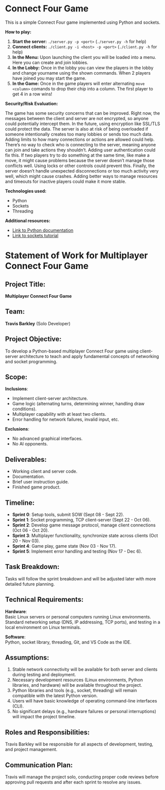 # Connect Four Game
This is a simple Connect Four game implemented using Python and sockets.

**How to play:** 
1. **Start the server:** `./server.py -p <port>` (`./server.py -h` for help)
2. **Connect clients:** `./client.py -i <host> -p <port>` (`./client.py -h` for help)
3. **In the Menu:** Upon launching the client you will be loaded into a menu. Here you can create and join lobbies. 
4. **In the Lobby:** Once in the lobby you can view the players in the lobby and change yourname using the shown commands. When 2 players have joined you may start the game. 
5. **In the Game:** Once in the game players will enter alternating `move <column>` comands to drop their chip into a column. The first player to get 4 in a row wins!

**Security/Risk Evaluation:**

The game has some security concerns that can be improved. Right now, the messages between the client and server are not encrypted, so anyone could potentially intercept them. In the future, using encryption like SSL/TLS could protect the data. The server is also at risk of being overloaded if someone intentionally creates too many lobbies or sends too much data. Adding limits to how many connections or actions are allowed could help. There’s no way to check who is connecting to the server, meaning anyone can join and take actions they shouldn’t. Adding user authentication could fix this. If two players try to do something at the same time, like make a move, it might cause problems because the server doesn’t manage those conflicts well. Using locks or other controls could prevent this. Finally, the server doesn’t handle unexpected disconnections or too much activity very well, which might cause crashes. Adding better ways to manage resources and timeouts for inactive players could make it more stable.

**Technologies used:**
* Python
* Sockets
* Threading

**Additional resources:**
* [Link to Python documentation](https://docs.python.org/3/)
* [Link to sockets tutorial](https://realpython.com/python-sockets/)


# Statement of Work for Multiplayer Connect Four Game

## Project Title:  
**Multiplayer Connect Four Game**

## Team:  
**Travis Barkley** (Solo Developer)

## Project Objective:  
To develop a Python-based multiplayer Connect Four game using client-server architecture to teach and apply fundamental concepts of networking and socket programming.

## Scope:  
**Inclusions**:
- Implement client-server architecture.
- Game logic (alternating turns, determining winner, handling draw conditions).
- Multiplayer capability with at least two clients.
- Error handling for network failures, invalid input, etc.

**Exclusions**:
- No advanced graphical interfaces.
- No AI opponents.

## Deliverables:
- Working client and server code.
- Documentation.
- Brief user instruction guide.
- Finished game product.

## Timeline:
- **Sprint 0**: Setup tools, submit SOW (Sept 08 - Sept 22).
- **Sprint 1**: Socket programming, TCP client-server (Sept 22 - Oct 06).
- **Sprint 2**: Develop game message protocol, manage client connections (Oct 06 - Oct 20).
- **Sprint 3**: Multiplayer functionality, synchronize state across clients (Oct 20 - Nov 03).
- **Sprint 4**: Game play, game state (Nov 03 - Nov 17).
- **Sprint 5**: Implement error handling and testing (Nov 17 - Dec 6).

## Task Breakdown:  
Tasks will follow the sprint breakdown and will be adjusted later with more detailed future planning.

## Technical Requirements:  
**Hardware**:  
Basic Linux servers or personal computers running Linux environments. Standard networking setup (DNS, IP addressing, TCP ports), and testing in a local environment on Linux terminals.

**Software**:  
Python, socket library, threading, Git, and VS Code as the IDE.

## Assumptions:
1. Stable network connectivity will be available for both server and clients during testing and deployment.
2. Necessary development resources (Linux environments, Python libraries, and hardware) will be available throughout the project.
3. Python libraries and tools (e.g., socket, threading) will remain compatible with the latest Python version.
4. Users will have basic knowledge of operating command-line interfaces (CLI).
5. No significant delays (e.g., hardware failures or personal interruptions) will impact the project timeline.

## Roles and Responsibilities:  
Travis Barkley will be responsible for all aspects of development, testing, and project management.

## Communication Plan:  
Travis will manage the project solo, conducting proper code reviews before approving pull requests and after each sprint to resolve any issues.
